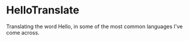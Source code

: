 # HelloTranslate
Translating the word Hello, in some of the most common languages I've come across.
